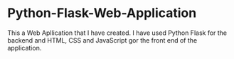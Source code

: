 # Python-Flask-Web-Application
This a Web Apllication that I have created.
I have used Python Flask for the backend and
HTML, CSS and JavaScript gor the front end of the application.

